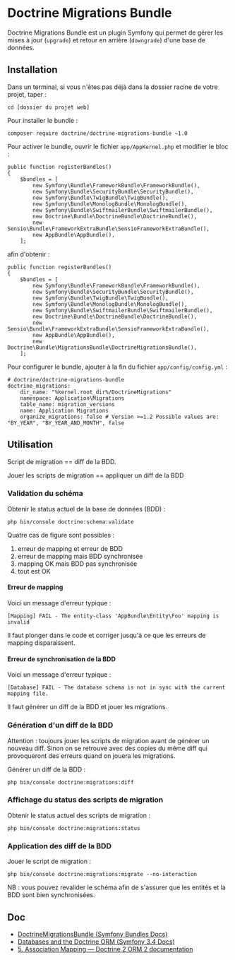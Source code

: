 # Doctrine Migrations Bundle

Doctrine Migrations Bundle est un plugin Symfony qui permet de gérer les mises à jour (`upgrade`) et retour en arrière (`downgrade`) d'une base de données.

## Installation

Dans un terminal, si vous n'êtes pas déjà dans la dossier racine de votre projet, taper :

    cd [dossier du projet web]

Pour installer le bundle :

    composer require doctrine/doctrine-migrations-bundle ~1.0

Pour activer le bundle, ouvrir le fichier `app/AppKernel.php` et modifier le bloc :

    public function registerBundles()
    {
        $bundles = [
            new Symfony\Bundle\FrameworkBundle\FrameworkBundle(),
            new Symfony\Bundle\SecurityBundle\SecurityBundle(),
            new Symfony\Bundle\TwigBundle\TwigBundle(),
            new Symfony\Bundle\MonologBundle\MonologBundle(),
            new Symfony\Bundle\SwiftmailerBundle\SwiftmailerBundle(),
            new Doctrine\Bundle\DoctrineBundle\DoctrineBundle(),
            new Sensio\Bundle\FrameworkExtraBundle\SensioFrameworkExtraBundle(),
            new AppBundle\AppBundle(),
        ];

afin d'obtenir :

    public function registerBundles()
    {
        $bundles = [
            new Symfony\Bundle\FrameworkBundle\FrameworkBundle(),
            new Symfony\Bundle\SecurityBundle\SecurityBundle(),
            new Symfony\Bundle\TwigBundle\TwigBundle(),
            new Symfony\Bundle\MonologBundle\MonologBundle(),
            new Symfony\Bundle\SwiftmailerBundle\SwiftmailerBundle(),
            new Doctrine\Bundle\DoctrineBundle\DoctrineBundle(),
            new Sensio\Bundle\FrameworkExtraBundle\SensioFrameworkExtraBundle(),
            new AppBundle\AppBundle(),
            new Doctrine\Bundle\MigrationsBundle\DoctrineMigrationsBundle(),
        ];

Pour configurer le bundle, ajouter à la fin du fichier `app/config/config.yml` :

    # doctrine/doctrine-migrations-bundle
    doctrine_migrations:
        dir_name: "%kernel.root_dir%/DoctrineMigrations"
        namespace: Application\Migrations
        table_name: migration_versions
        name: Application Migrations
        organize_migrations: false # Version >=1.2 Possible values are: "BY_YEAR", "BY_YEAR_AND_MONTH", false

## Utilisation

Script de migration == diff de la BDD.

Jouer les scripts de migration == appliquer un diff de la BDD

### Validation du schéma

Obtenir le status actuel de la base de données (BDD) :

	php bin/console doctrine:schema:validate

Quatre cas de figure sont possibles :

1. erreur de mapping et erreur de BDD
2. erreur de mapping mais BDD synchronisée
3. mapping OK mais BDD pas synchronisée
4. tout est OK

#### Erreur de mapping

Voici un message d'erreur typique :

    [Mapping] FAIL - The entity-class 'AppBundle\Entity\Foo' mapping is invalid

Il faut plonger dans le code et corriger jusqu'à ce que les erreurs de mapping disparaissent.

#### Erreur de synchronisation de la BDD

Voici un message d'erreur typique :

    [Database] FAIL - The database schema is not in sync with the current mapping file.

Il faut générer un diff de la BDD et jouer les migrations.

### Génération d'un diff de la BDD

Attention : toujours jouer les scripts de migration avant de générer un nouveau diff.
Sinon on se retrouve avec des copies du même diff qui provoqueront des erreurs quand on jouera les migrations.

Générer un diff de la BDD :

	php bin/console doctrine:migrations:diff

### Affichage du status des scripts de migration

Obtenir le status actuel des scripts de migration :

	php bin/console doctrine:migrations:status

### Application des diff de la BDD

Jouer le script de migration :

	php bin/console doctrine:migrations:migrate --no-interaction

NB : vous pouvez revalider le schéma afin de s'assurer que les entités et la BDD sont bien synchronisées.

## Doc

- [DoctrineMigrationsBundle (Symfony Bundles Docs)](http://symfony.com/doc/current/bundles/DoctrineMigrationsBundle/index.html)
- [Databases and the Doctrine ORM (Symfony 3.4 Docs)](https://symfony.com/doc/3.4/doctrine.html)
- [5. Association Mapping — Doctrine 2 ORM 2 documentation](http://docs.doctrine-project.org/projects/doctrine-orm/en/latest/reference/association-mapping.html)
